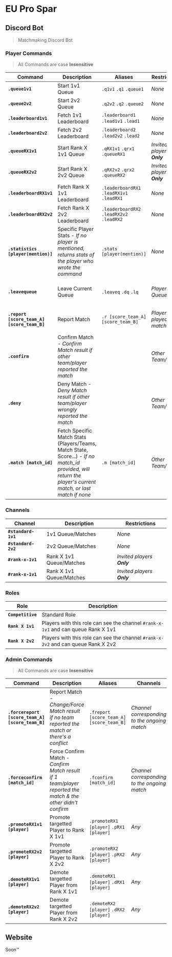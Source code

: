 # EU Pro Spar

## Discord Bot
> Matchmaking Discord Bot

### Player Commands
> All Commands are case **Insensitive**

Command | Description | Aliases | Restrictions | Channels
--- | --- | --- | --- | ---
**`.queue1v1`** | Start 1v1 Queue | `.q1v1` `.q1` `.queue1` | *None* | `#standard-1v1`
**`.queue2v2`** | Start 2v2 Queue | `.q2v2` `.q2` `.queue2` | *None* | `#standard-2v2`
**`.leaderboard1v1`** | Fetch 1v1 Leaderboard | `.leaderboard1` `.lead1v1` `.lead1` | *None* | *Any*
**`.leaderboard2v2`** | Fetch 2v2 Leaderboard | `.leaderboard2` `.lead2v2` `.lead2` | *None* | *Any*
**`.queueRX1v1`** | Start Rank X 1v1 Queue | `.qRX1v1` `.qrx1` `.queueRX1` | *Invited players **Only*** | `#rank-x-1v1`
**`.queueRX2v2`** | Start Rank X 2v2 Queue | `.qRX2v2` `.qrx2` `.queueRX2` | *Invited players **Only*** | `#rank-x-2v2`
**`.leaderboardRX1v1`** | Fetch Rank X 1v1 Leaderboard | `.leaderboardRX1` `.leadRX1v1` `.leadRX1` | *None* | *Any*
**`.leaderboardRX2v2`** | Fetch Rank X 2v2 Leaderboard | `.leaderboardRX2` `.leadRX2v2` `.leadRX2` | *None* | *Any*
**`.statistics [player(mention)]`** | Specific Player Stats - *If no player is mentioned, returns stats of the player who wrote the command* | `.stats [player(mention)]` | *None* | *Any*
**`.leavequeue`** | Leave Current Queue | `.leaveq` `.dq` `.lq` | *Players in Queue* | *Channel corresponding to the ongoing queue*
**`.report [score_team_A] [score_team_B]`** | Report Match | `.r [score_team_A] [score_team_B]` | *Players who played the match... duh* | *Channel corresponding to the ongoing match*
**`.confirm`** | Confirm Match - *Confirm Match result if other team/player reported the match* | | *Other Team/Player* | *Channel corresponding to the ongoing match*
**`.deny`** | Deny Match - *Deny Match result if other team/player wrongly reported the match* | | *Other Team/Player* | *Channel corresponding to the ongoing match*
**`.match [match_id]`** | Fetch Specific Match Stats (Players/Teams, Match State, Score...) - *If no match_id provided, will return the player's current match, or last match if none* | `.m [match_id]` | *Other Team/Player* | *Any*

### Channels

Channel | Description | Restrictions
--- | --- | ---
**`#standard-1v1`** | 1v1 Queue/Matches | *None*
**`#standard-2v2`** | 2v2 Queue/Matches | *None*
**`#rank-x-1v1`** | Rank X 1v1 Queue/Matches | *Invited players **Only***
**`#rank-x-1v1`** | Rank X 1v1 Queue/Matches | *Invited players **Only***

### Roles

Role | Description
--- | ---
**`Competitive`** | Standard Role
**`Rank X 1v1`** | Players with this role can see the channel `#rank-x-1v1` and can queue Rank X 1v1
**`Rank X 2v2`** | Players with this role can see the channel `#rank-x-2v2` and can queue Rank X 2v2

### Admin Commands
> All Commands are case **Insensitive**

Command | Description | Aliases | Channels
--- | --- | --- | --- |
**`.forcereport [score_team_A] [score_team_B]`** | Report Match - *Change/Force Match result if no team reported the match or there's a conflict* | `.freport [score_team_A] [score_team_B]` | *Channel corresponding to the ongoing match*
**`.forceconfirm [match_id]`** | Force Confirm Match - *Confirm Match result if 1 team/player reported the match & the other didn't confirm* | `.fconfirm [match_id]` | *Channel corresponding to the ongoing match*
**`.promoteRX1v1 [player]`** | Promote targetted Player to Rank X 1v1 | `.promoteRX1 [player]` `.pRX1 [player]` | *Any*
**`.promoteRX2v2 [player]`** | Promote targetted Player to Rank X 2v2 | `.promoteRX2 [player]` `.pRX2 [player]` | *Any*
**`.demoteRX1v1 [player]`** | Demote targetted Player from Rank X 1v1 | `.demoteRX1 [player]` `.dRX1 [player]` | *Any*
**`.demoteRX2v2 [player]`** | Demote targetted Player from Rank X 2v2 | `.demoteRX2 [player]` `.dRX2 [player]` | *Any*

## Website

Soon™